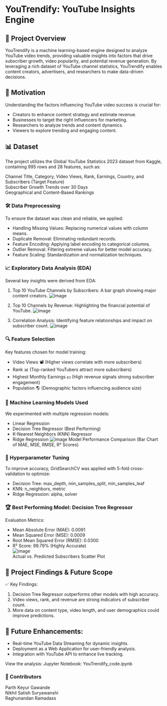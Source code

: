 # YouTrendify: YouTube Insights Engine

## 🚀 Project Overview
YouTrendify is a machine learning-based engine designed to analyze YouTube video trends, providing valuable insights into factors that drive subscriber growth, video popularity, and potential revenue generation. By leveraging a rich dataset of YouTube channel statistics, YouTrendify enables content creators, advertisers, and researchers to make data-driven decisions.

## 🎯 Motivation
Understanding the factors influencing YouTube video success is crucial for:

+ Creators to enhance content strategy and estimate revenue.  
+ Businesses to target the right influencers for marketing.  
+ Researchers to analyze trends and content dynamics.  
+ Viewers to explore trending and engaging content.

## 📊 Dataset
The project utilizes the Global YouTube Statistics 2023 dataset from Kaggle, containing 995 rows and 28 features, such as:

Channel Title, Category, Video Views, Rank, Earnings, Country, and Subscribers (Target Feature)  
Subscriber Growth Trends over 30 Days  
Geographical and Content-Based Rankings

### 🛠 Data Preprocessing
To ensure the dataset was clean and reliable, we applied:

+ Handling Missing Values: Replacing numerical values with column means.  
+ Duplicate Removal: Eliminating redundant records.  
+ Feature Encoding: Applying label encoding to categorical columns.  
+ Outlier Removal: Filtering extreme values for better model accuracy.  
+ Feature Scaling: Standardization and normalization techniques.

### 📈 Exploratory Data Analysis (EDA)
Several key insights were derived from EDA:

1. Top 10 YouTube Channels by Subscribers: A bar graph showing major content creators.
   ![image](https://github.com/user-attachments/assets/ab78133d-092d-4252-8dcf-fce471cb9e84)

2. Top 10 Channels by Revenue: Highlighting the financial potential of YouTube.
   ![image](https://github.com/user-attachments/assets/a52a6c57-9962-4b23-89e3-f5c9c8583791)

3. Correlation Analysis: Identifying feature relationships and impact on subscriber count.
   ![image](https://github.com/user-attachments/assets/eee7765f-74a6-4c61-88ae-dc2cf1562838)

### 🔍 Feature Selection
Key features chosen for model training:

+ Video Views 📽 (Higher views correlate with more subscribers)  
+ Rank 📊 (Top-ranked YouTubers attract more subscribers)  
+ Highest Monthly Earnings 💵 (High revenue signals strong subscriber engagement)  
+ Population 🌎 (Demographic factors influencing audience size)  

### 🤖 Machine Learning Models Used  
We experimented with multiple regression models:

+ Linear Regression  
+ Decision Tree Regressor (Best Performing)  
+ K-Nearest Neighbors (KNN) Regressor  
+ Ridge Regression
![image](https://github.com/user-attachments/assets/40931ebe-0c96-496e-a452-37ad123b899c)
Model Performance Comparison (Bar Chart of MAE, MSE, RMSE, R² Scores)

### 🎯 Hyperparameter Tuning
To improve accuracy, GridSearchCV was applied with 5-fold cross-validation to optimize:

+ Decision Tree: max_depth, min_samples_split, min_samples_leaf  
+ KNN: n_neighbors, metric  
+ Ridge Regression: alpha, solver

### 🏆 Best Performing Model: Decision Tree Regressor
Evaluation Metrics:
+ Mean Absolute Error (MAE): 0.0091  
+ Mean Squared Error (MSE): 0.0009  
+ Root Mean Squared Error (RMSE): 0.0300  
+ R² Score: 99.79% (Highly Accurate)  
![image](https://github.com/user-attachments/assets/177ce392-ca02-4755-a53f-e9afa7b68048)  
Actual vs. Predicted Subscribers Scatter Plot

## 🏁 Project Findings & Future Scope
✅ Key Findings:

1. Decision Tree Regressor outperforms other models with high accuracy.  
2. Video views, rank, and revenue are strong indicators of subscriber count.  
3. More data on content type, video length, and user demographics could improve predictions.

## 🚀 Future Enhancements:

+ Real-time YouTube Data Streaming for dynamic insights.  
+ Deployment as a Web Application for user-friendly analysis.  
+ Integration with YouTube API to enhance live tracking.

View the analysis:
Jupyter Notebook: YouTrendify_code.ipynb

### 🤝 Contributors
Parth Keyur Gawande  
Nikhil Satish Suryawanshi  
Raghunandan Ramadass
